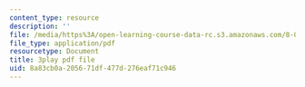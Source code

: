 ```yaml
---
content_type: resource
description: ''
file: /media/https%3A/open-learning-course-data-rc.s3.amazonaws.com/8-06-quantum-physics-iii-spring-2018/8a83cb0a205671df477d276eaf71c946_FA11OqJYnaE.pdf
file_type: application/pdf
resourcetype: Document
title: 3play pdf file
uid: 8a83cb0a-2056-71df-477d-276eaf71c946
---
```

